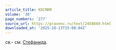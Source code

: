 ```yaml
---
article_title: КОСМИЯ
volume: '38'
page_numbers: '277'
source_url: https://pravenc.ru/text/2458849.html
downloaded_at: '2025-10-13T15:08:04Z'
---
```


св.- см. [Стефанида](https://pravenc.ru/text/Стефанида.html).
